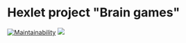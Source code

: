 # Hexlet project "Brain games"

[![Maintainability](https://api.codeclimate.com/v1/badges/e63475d6545d06147a08/maintainability)](https://codeclimate.com/github/Melodyn/backend-project-lvl1/maintainability)
![](https://github.com/melodyn/backend-project-lvl1/workflows/Node.js$20CI/badge.svg)

